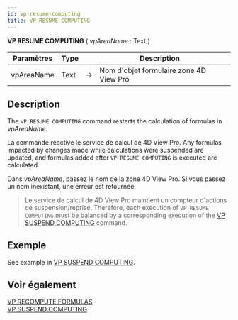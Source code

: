 ```yaml
---
id: vp-resume-computing
title: VP RESUME COMPUTING
---
```


<!-- REF #_method_.VP RESUME COMPUTING.Syntax -->

**VP RESUME COMPUTING** ( *vpAreaName* : Text ) <!-- END REF -->

<!-- REF #_method_.VP RESUME COMPUTING.Params -->

| Paramètres | Type |    | Description                             |                  |
| ---------- | ---- | -- | --------------------------------------- | ---------------- |
| vpAreaName | Text | -> | Nom d'objet formulaire zone 4D View Pro | <!-- END REF --> |

## Description

The `VP RESUME COMPUTING` command <!-- REF #_method_.VP RESUME COMPUTING.Summary --> restarts the calculation of formulas in *vpAreaName*<!-- END REF -->.

La commande réactive le service de calcul de 4D View Pro. Any formulas impacted by changes made while calculations were suspended are updated, and formulas added after `VP RESUME COMPUTING` is executed are calculated.

Dans *vpAreaName*, passez le nom de la zone 4D View Pro. Si vous passez un nom inexistant, une erreur est retournée.

> Le service de calcul de 4D View Pro maintient un compteur d'actions de suspension/reprise. Therefore, each execution of `VP RESUME COMPUTING` must be balanced by a corresponding execution of the [VP SUSPEND COMPUTING](vp-suspend-computing.md) command.

## Exemple

See example in [VP SUSPEND COMPUTING](vp-suspend-computing.md).

## Voir également

[VP RECOMPUTE FORMULAS](vp-recompute-formulas.md)<br/>
[VP SUSPEND COMPUTING](vp-suspend-computing.md)